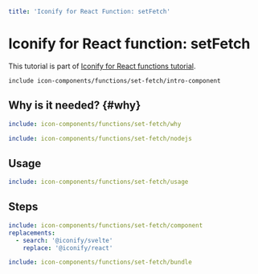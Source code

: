 ```yaml
title: 'Iconify for React Function: setFetch'
```

# Iconify for React function: setFetch

This tutorial is part of [Iconify for React functions tutorial](./index#functions).

`include icon-components/functions/set-fetch/intro-component`

## Why is it needed? {#why}

```yaml
include: icon-components/functions/set-fetch/why
```

```yaml
include: icon-components/functions/set-fetch/nodejs
```

## Usage

```yaml
include: icon-components/functions/set-fetch/usage
```

## Steps

```yaml
include: icon-components/functions/set-fetch/component
replacements:
  - search: '@iconify/svelte'
    replace: '@iconify/react'
```

```yaml
include: icon-components/functions/set-fetch/bundle
```
